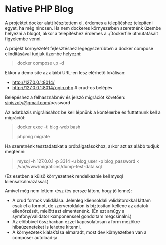 # Native PHP Blog

A projektet docker alatt készítettem el, érdemes a telepítéshez telepíteni egyet, ha még nincsen. Ha nem dockeres környezetben szeretnénk üzembe helyezni a blogot, akkor a telepítéshez érdemes a ./Dockerfile útmutatásait figyelembe venni.

A projekt környezetét fejlesztéshez legegyszerűbben a docker compose elindításával tudjuk üzembe helyezni:

> docker compose up -d

Ekkor a demo site az alábbi URL-en lesz elérhető lokálisan:

- http://127.0.0.1:8014/
- http://127.0.0.1:8014/login.php # crud-os belépés

Belépéshez a felhasználónév és jelszó migrációt követően: sipiszoty@gmail.com/password

Az adatbázis migrálásához be kell lépnünk a konténerbe és futtatnunk kell a migrációt:

> docker exec -ti blog-web bash
> 
> phpmig migrate

Ha szeretnénk tesztadatokat a próbálgatásokhoz, akkor azt az alább tudjuk megtenni:

> mysql -h 127.0.0.1 -p 3314 -u blog_user -p blog_password < /var/www/migrations/dump-test-data.sql

(Ez esetben a külső környezetnek rendelkeznie kell mysql kliensalkalmazással.)

Amivel még nem lettem kész (és persze látom, hogy jó lenne):
- A crud formok validálása. Jelenleg kliensoldali validátorokkal láttam csak el a formot, de szerveroldalon is biztosítani kellene az adatok ellenőrzését, mielőtt azt elmentenénk. (Én ezt amúgy a symfony/validator komponenssel gondoltam megcsinálni.)
- Az előbbivel összhanban ezzel kapcsolatosan a form mezőkre hibaüzeneteket is lehetne kitenni.
- A környezetek kialakítása elmaradt, most dev környezetben van a composer autoload-ja.

